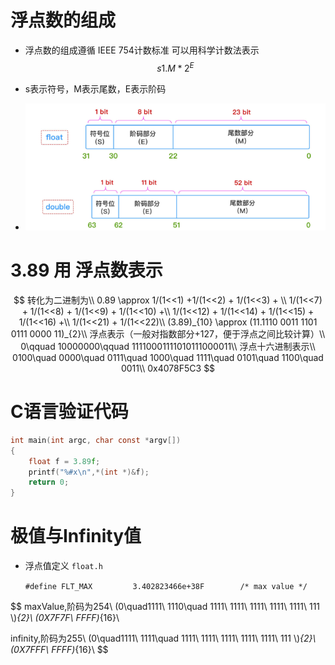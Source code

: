 # 浮点数的组成

* 浮点数的组成遵循 IEEE 754计数标准 可以用科学计数法表示
  $$
  s 1.M * 2^E
  $$
  
* s表示符号，M表示尾数，E表示阶码

* ![](images/浮点组成.png)



# 3.89 用 浮点数表示 


$$
转化为二进制为\\
0.89 \approx
1/(1<<1) +1/(1<<2) + 1/(1<<3) + \\
1/(1<<7) + 1/(1<<8) + 1/(1<<9) + 1/(1<<10) +\\
1/(1<<12) + 1/(1<<14) + 1/(1<<15) + 1/(1<<16) +\\
1/(1<<21) + 1/(1<<22)\\
(3.89)_{10} \approx (11.1110 0011 1101 0111 0000 11)_{2}\\
浮点表示（一般对指数部分+127，便于浮点之间比较计算）\\
0\qquad 10000000\qquad 11110001111010111000011\\
浮点十六进制表示\\
0100\quad 0000\quad 0111\quad 1000\quad 1111\quad 0101\quad 1100\quad 0011\\
0x4078F5C3
$$


# C语言验证代码

```C
int main(int argc, char const *argv[])
{
    float f = 3.89f; 
    printf("%#x\n",*(int *)&f);
    return 0;
}
```

# 极值与Infinity值

* 浮点值定义 `float.h`

  `#define FLT_MAX         3.402823466e+38F        /* max value */`


$$
maxValue,阶码为254\\
(0\quad1111\ 1110\quad 1111\ 1111\ 1111\ 1111\ 1111\ 111 \\)_{2}\\
(0X7F7F\ FFFF)_{16}\\

infinity,阶码为255\\
(0\quad1111\ 1111\quad 1111\ 1111\ 1111\ 1111\ 1111\ 111 \\)_{2}\\
(0X7FFF\ FFFF)_{16}\\
$$



